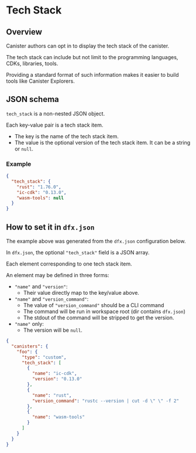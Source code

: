 # Tech Stack

## Overview

Canister authors can opt in to display the tech stack of the canister.

The tech stack can include but not limit to the programming languages, CDKs, libraries, tools.

Providing a standard format of such information makes it easier to build tools like Canister Explorers.

## JSON schema

`tech_stack` is a non-nested JSON object.

Each key-value pair is a tech stack item.

* The key is the name of the tech stack item.
* The value is the optional version of the tech stack item. It can be a string or `null`.

### Example

```json
{
  "tech_stack": {
    "rust": "1.76.0",
    "ic-cdk": "0.13.0",
    "wasm-tools": null
  }
}
```

## How to set it in `dfx.json`

The example above was generated from the `dfx.json` configuration below.

In `dfx.json`, the optional `"tech_stack"` field is a JSON array.

Each element corresponding to one tech stack item.

An element may be defined in three forms:

* `"name"` and `"version"`:
  * Their value directly map to the key/value above.
* `"name"` and `"version_command"`:
  * The value of `"version_command"` should be a CLI command
  * The command will be run in workspace root (dir contains `dfx.json`)
  * The stdout of the command will be stripped to get the version.
* `"name"` only:
  * The version will be `null`.

```json
{
  "canisters": {
    "foo": {
      "type": "custom",
      "tech_stack": [
        {
          "name": "ic-cdk",
          "version": "0.13.0"
        },
        {
          "name": "rust",
          "version_command": "rustc --version | cut -d \" \" -f 2"
        },
        {
          "name": "wasm-tools"
        }
      ]  
    }
  }
}
```
